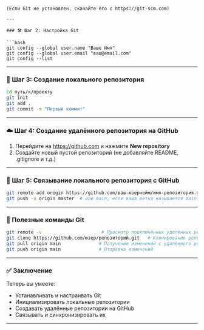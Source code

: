 ```

(Если Git не установлен, скачайте его с https://git-scm.com)

---

### 🛠️ Шаг 2: Настройка Git

```bash
git config --global user.name "Ваше Имя"
git config --global user.email "ваш@email.com"
git config --list
```

---

### 📁 Шаг 3: Создание локального репозитория

```bash
cd путь/к/проекту
git init
git add .
git commit -m "Первый коммит"
```

---

### ☁️ Шаг 4: Создание удалённого репозитория на GitHub

1. Перейдите на https://github.com и нажмите **New repository**
2. Создайте новый пустой репозиторий (не добавляйте README, .gitignore и т.д.)

---

### 🔗 Шаг 5: Связывание локального репозитория с GitHub

```bash
git remote add origin https://github.com/ваш-юзернейм/имя-репозитория.git
git push -u origin master  # или main, если ваша ветка называется main
```

---

### 🔄 Полезные команды Git

```bash
git remote -v                      # Просмотр подключённых удалённых репозиториев
git clone https://github.com/юзер/репозиторий.git   # Клонирование репозитория
git pull origin main              # Получение изменений с удалённого репозитория
git push origin main              # Отправка изменений
```

---

### ✅ Заключение

Теперь вы умеете:

- Устанавливать и настраивать Git
- Инициализировать локальные репозитории
- Создавать удалённые репозитории на GitHub
- Связывать и синхронизировать их

---